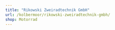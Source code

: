 ```yaml
---
title: "Rikowski Zweiradtechnik GmbH"
url: /kolbermoor/rikowski-zweiradtechnik-gmbh/
shop: Motorrad
---
```

